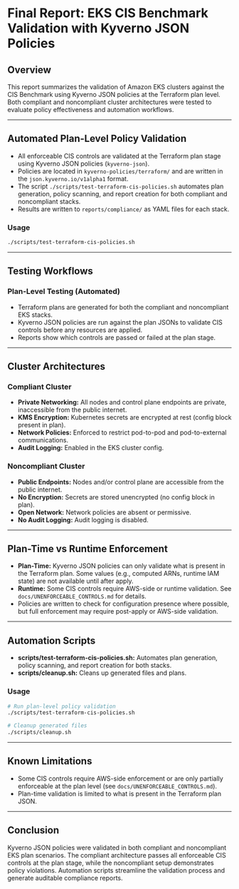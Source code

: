 # Final Report: EKS CIS Benchmark Validation with Kyverno JSON Policies

## Overview

This report summarizes the validation of Amazon EKS clusters against the CIS Benchmark using Kyverno JSON policies at the Terraform plan level. Both compliant and noncompliant cluster architectures were tested to evaluate policy effectiveness and automation workflows.

---

## Automated Plan-Level Policy Validation

- All enforceable CIS controls are validated at the Terraform plan stage using Kyverno JSON policies (`kyverno-json`).
- Policies are located in `kyverno-policies/terraform/` and are written in the `json.kyverno.io/v1alpha1` format.
- The script `./scripts/test-terraform-cis-policies.sh` automates plan generation, policy scanning, and report creation for both compliant and noncompliant stacks.
- Results are written to `reports/compliance/` as YAML files for each stack.

### Usage
```bash
./scripts/test-terraform-cis-policies.sh
```

---

## Testing Workflows

### Plan-Level Testing (Automated)

- Terraform plans are generated for both the compliant and noncompliant EKS stacks.
- Kyverno JSON policies are run against the plan JSONs to validate CIS controls before any resources are applied.
- Reports show which controls are passed or failed at the plan stage.

---

## Cluster Architectures

### Compliant Cluster

- **Private Networking:** All nodes and control plane endpoints are private, inaccessible from the public internet.
- **KMS Encryption:** Kubernetes secrets are encrypted at rest (config block present in plan).
- **Network Policies:** Enforced to restrict pod-to-pod and pod-to-external communications.
- **Audit Logging:** Enabled in the EKS cluster config.

### Noncompliant Cluster

- **Public Endpoints:** Nodes and/or control plane are accessible from the public internet.
- **No Encryption:** Secrets are stored unencrypted (no config block in plan).
- **Open Network:** Network policies are absent or permissive.
- **No Audit Logging:** Audit logging is disabled.

---

## Plan-Time vs Runtime Enforcement

- **Plan-Time:** Kyverno JSON policies can only validate what is present in the Terraform plan. Some values (e.g., computed ARNs, runtime IAM state) are not available until after apply.
- **Runtime:** Some CIS controls require AWS-side or runtime validation. See `docs/UNENFORCEABLE_CONTROLS.md` for details.
- Policies are written to check for configuration presence where possible, but full enforcement may require post-apply or AWS-side validation.

---

## Automation Scripts

- **scripts/test-terraform-cis-policies.sh:** Automates plan generation, policy scanning, and report creation for both stacks.
- **scripts/cleanup.sh:** Cleans up generated files and plans.

### Usage

```bash
# Run plan-level policy validation
./scripts/test-terraform-cis-policies.sh

# Cleanup generated files
./scripts/cleanup.sh
```

---

## Known Limitations

- Some CIS controls require AWS-side enforcement or are only partially enforceable at the plan level (see `docs/UNENFORCEABLE_CONTROLS.md`).
- Plan-time validation is limited to what is present in the Terraform plan JSON.

---

## Conclusion

Kyverno JSON policies were validated in both compliant and noncompliant EKS plan scenarios. The compliant architecture passes all enforceable CIS controls at the plan stage, while the noncompliant setup demonstrates policy violations. Automation scripts streamline the validation process and generate auditable compliance reports.